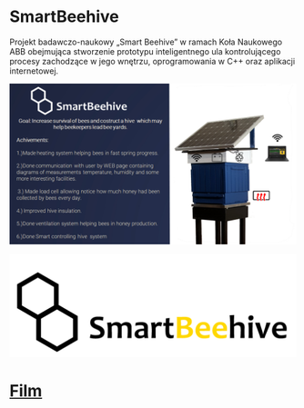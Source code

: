 # SmartBeehive

Projekt badawczo-naukowy „Smart Beehive” w ramach Koła Naukowego ABB obejmująca stworzenie prototypu inteligentnego ula kontrolującego procesy zachodzące w jego wnętrzu, oprogramowania w C++ oraz aplikacji internetowej.

![alt text](https://github.com/Kris2236/SmartBeehive/blob/master/img/SmartBeehive_slajd_PNG.png)

![alt text](https://github.com/Kris2236/SmartBeehive/blob/master/img/Logo_smartbeehive_v2.png)

# [Film](https://youtu.be/LxwRzJX8CMg)
